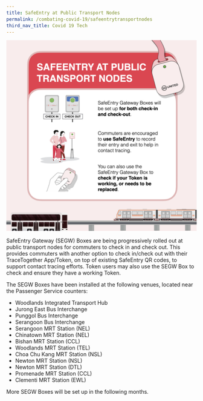 ```yaml
---
title: SafeEntry at Public Transport Nodes
permalink: /combating-covid-19/safeentrytransportnodes
third_nav_title: Covid 19 Tech
---
```


![SafeEntry at public transport notes](/images/covid-19/SafeEntry-Transport-Nodes.jpeg)

SafeEntry Gateway (SEGW) Boxes are being progressively rolled out at public transport nodes for commuters to check in and check out. This provides commuters with another option to check in/check out with their TraceTogether App/Token, on top of existing SafeEntry QR codes, to support contact tracing efforts. Token users may also use the SEGW Box to check and ensure they have a working Token. 

The SEGW Boxes have been installed at the following venues, located near the Passenger Service counters:

* Woodlands Integrated Transport Hub
* Jurong East Bus Interchange 
* Punggol Bus Interchange 
* Serangoon Bus Interchange
* Serangoon MRT Station (NEL)  
* Chinatown MRT Station (NEL)  
* Bishan MRT Station (CCL)  
* Woodlands MRT Station (TEL)
* Choa Chu Kang MRT Station (NSL)  
* Newton MRT Station (NSL)  
* Newton MRT Station (DTL)
* Promenade MRT Station (CCL) 
* Clementi MRT Station (EWL)  

More SEGW Boxes will be set up in the following months.


